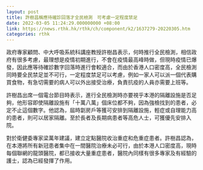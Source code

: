 ```yaml
---
layout: post
title: 許樹昌稱應待確診回落才全民檢測　可考慮一定程度禁足
date: 2022-03-05 11:24:29.000000000 +08:00
link: https://news.rthk.hk/rthk/ch/component/k2/1637279-20220305.htm
categories: rthk
---
```


政府專家顧問、中大呼吸系統科講座教授許樹昌表示，何時推行全民檢測，相信政府有很多考慮，最理想是疫情初期進行，不會在疫情最高峰時做，但現時疫情已爆發，因此應等待確診數字回落時進行會較適合，而由於香港人口密度高，全民檢測同時要全民禁足並不可行，一定程度禁足可以考慮，例如一家人可以派一個代表購買食物，有急切需要的病人可以外出接受治療，負責抗疫的人員亦需要上班等。

許樹昌出席一個電台節目時表示，進行全民檢測時亦要視乎本港的隔離設施是否足夠，他形容即使隔離設施有「十萬八萬」個床位都不夠，因為強檢找到的患者，必定不止這個數字。他認為，屆時劏房戶等獲可安排到隔離設施，輕症或自理能力高的患者，則可以居家隔離。至於長者及長期病患者等高危人士，可獲優先安排入院。

對於衛健委專家梁萬年建議，建立定點醫院收治重症和危重症患者。許樹昌認為，在本港將所有新冠患者集中在一間醫院治療未必可行，由於本港人口密度高，現時每個聯網的龍頭醫院，都已接收大量重症患者，醫院內同樣有很多專家及有經驗的護士，認為已經發揮了作用。
